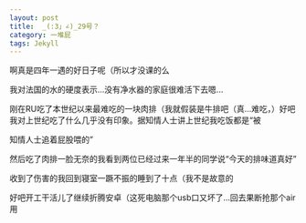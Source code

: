 ```yaml
---
layout: post
title:  _(:3」∠)_29号？
category: 一堆屁
tags: Jekyll
---
```


啊真是四年一遇的好日子呢（所以才没课的么   

我对法国的水的硬度表示...没有净水器的家庭很难活下去嗯...

刚在RU吃了本世纪以来最难吃的一块肉排（我就假装是牛排吧（真...难吃，）好吧我对上世纪吃了什么几乎没有印象。据知情人士讲上世纪我吃饭都是“被

知情人士追着屁股喂的”  

然后吃了肉排一脸无奈的我看到两位已经过来一年半的同学说“今天的排味道真好”  

收到了伤害的我回到寝室一蹶不振的睡到了十点（我不是故意的  

好吧开工干活儿了继续折腾安卓（这死电脑那个usb口又坏了...回去果断抢那个air用  

